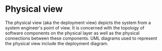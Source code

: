 # Physical view 

The physical view (aka the deployment view) depicts the system from a system engineer's point of view. It is concerned with the topology of software components on the physical layer as well as the physical connections between these components. UML diagrams used to represent the physical view include the deployment diagram.
